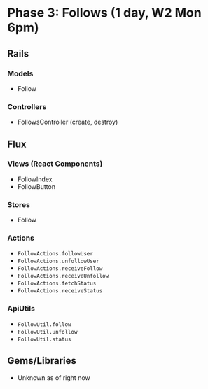 # Phase 3: Follows (1 day, W2 Mon 6pm)

## Rails
### Models
* Follow

### Controllers
* FollowsController (create, destroy)

## Flux
### Views (React Components)
* FollowIndex
* FollowButton

### Stores
* Follow

### Actions
* `FollowActions.followUser`
* `FollowActions.unfollowUser`
* `FollowActions.receiveFollow`
* `FollowActions.receiveUnfollow`
* `FollowActions.fetchStatus`
* `FollowActions.receiveStatus`

### ApiUtils
* `FollowUtil.follow`
* `FollowUtil.unfollow`
* `FollowUtil.status`

## Gems/Libraries
* Unknown as of right now
